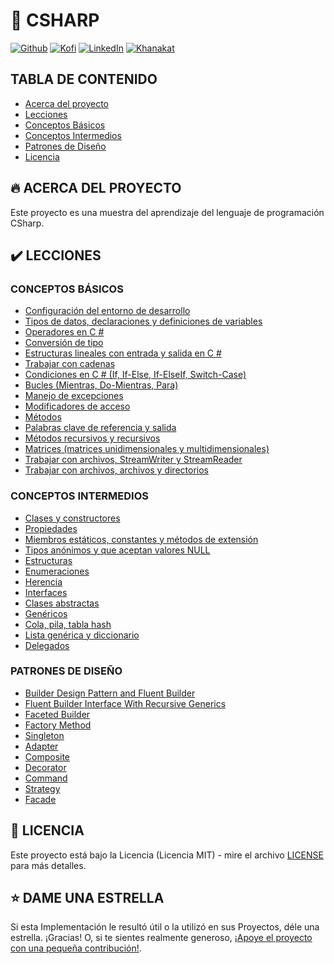 # 🦄 CSHARP

[![Github][github-shield]][github-url]
[![Kofi][kofi-shield]][kofi-url]
[![LinkedIn][linkedin-shield]][linkedin-url]
[![Khanakat][khanakat-shield]][khanakat-url]

## TABLA DE CONTENIDO

* [Acerca del proyecto](#acerca-del-proyecto)
* [Lecciones](#lecciones)
* [Conceptos Básicos](#conceptos-básicos)
* [Conceptos Intermedios](#conceptos-intermedios)
* [Patrones de Diseño](#patrones-de-diseño)
* [Licencia](#licencia)

## 🔥 ACERCA DEL PROYECTO

Este proyecto es una muestra del aprendizaje del lenguaje de programación CSharp.

## ✔️ LECCIONES

### CONCEPTOS BÁSICOS

- [Configuración del entorno de desarrollo](https://github.com/FernandoCalmet/CSharp/tree/main/1.Basics/Lesson01)
- [Tipos de datos, declaraciones y definiciones de variables](https://github.com/FernandoCalmet/CSharp/tree/main/1.Basics/Lesson02)
- [Operadores en C #](https://github.com/FernandoCalmet/CSharp/tree/main/1.Basics/Lesson03)
- [Conversión de tipo](https://github.com/FernandoCalmet/CSharp/tree/main/1.Basics/Lesson04)
- [Estructuras lineales con entrada y salida en C #](https://github.com/FernandoCalmet/CSharp/tree/main/1.Basics/Lesson05)
- [Trabajar con cadenas](https://github.com/FernandoCalmet/CSharp/tree/main/1.Basics/Lesson06)
- [Condiciones en C # (If, If-Else, If-ElseIf, Switch-Case)](https://github.com/FernandoCalmet/CSharp/tree/main/1.Basics/Lesson07)
- [Bucles (Mientras, Do-Mientras, Para)](https://github.com/FernandoCalmet/CSharp/tree/main/1.Basics/Lesson08)
- [Manejo de excepciones](https://github.com/FernandoCalmet/CSharp/tree/main/1.Basics/Lesson09)
- [Modificadores de acceso](https://github.com/FernandoCalmet/CSharp/tree/main/1.Basics/Lesson10)
- [Métodos](https://github.com/FernandoCalmet/CSharp/tree/main/1.Basics/Lesson11)
- [Palabras clave de referencia y salida](https://github.com/FernandoCalmet/CSharp/tree/main/1.Basics/Lesson12)
- [Métodos recursivos y recursivos](https://github.com/FernandoCalmet/CSharp/tree/main/1.Basics/Lesson13)
- [Matrices (matrices unidimensionales y multidimensionales)](https://github.com/FernandoCalmet/CSharp/tree/main/1.Basics/Lesson14)
- [Trabajar con archivos, StreamWriter y StreamReader](https://github.com/FernandoCalmet/CSharp/tree/main/1.Basics/Lesson15)
- [Trabajar con archivos, archivos y directorios](https://github.com/FernandoCalmet/CSharp/tree/main/1.Basics/Lesson16)

### CONCEPTOS INTERMEDIOS

- [Clases y constructores](https://github.com/FernandoCalmet/CSharp/tree/main/2.Intermediate/Lesson01)
- [Propiedades](https://github.com/FernandoCalmet/CSharp/tree/main/2.Intermediate/Lesson02)
- [Miembros estáticos, constantes y métodos de extensión](https://github.com/FernandoCalmet/CSharp/tree/main/2.Intermediate/Lesson03)
- [Tipos anónimos y que aceptan valores NULL](https://github.com/FernandoCalmet/CSharp/tree/main/2.Intermediate/Lesson04)
- [Estructuras](https://github.com/FernandoCalmet/CSharp/tree/main/2.Intermediate/Lesson05)
- [Enumeraciones](https://github.com/FernandoCalmet/CSharp/tree/main/2.Intermediate/Lesson06)
- [Herencia](https://github.com/FernandoCalmet/CSharp/tree/main/2.Intermediate/Lesson07)
- [Interfaces](https://github.com/FernandoCalmet/CSharp/tree/main/2.Intermediate/Lesson08)
- [Clases abstractas](https://github.com/FernandoCalmet/CSharp/tree/main/2.Intermediate/Lesson09)
- [Genéricos](https://github.com/FernandoCalmet/CSharp/tree/main/2.Intermediate/Lesson10)
- [Cola, pila, tabla hash](https://github.com/FernandoCalmet/CSharp/tree/main/2.Intermediate/Lesson11)
- [Lista genérica y diccionario](https://github.com/FernandoCalmet/CSharp/tree/main/2.Intermediate/Lesson12)
- [Delegados](https://github.com/FernandoCalmet/CSharp/tree/main/2.Intermediate/Lesson013)

### PATRONES DE DISEÑO

- [Builder Design Pattern and Fluent Builder](https://github.com/FernandoCalmet/CSharp/tree/main/3.DesignPatterns/Lesson01)
- [Fluent Builder Interface With Recursive Generics](https://github.com/FernandoCalmet/CSharp/tree/main/3.DesignPatterns/Lesson02)
- [Faceted Builder](https://github.com/FernandoCalmet/CSharp/tree/main/3.DesignPatterns/Lesson03)
- [Factory Method](https://github.com/FernandoCalmet/CSharp/tree/main/3.DesignPatterns/Lesson04)
- [Singleton](https://github.com/FernandoCalmet/CSharp/tree/main/3.DesignPatterns/Lesson05)
- [Adapter](https://github.com/FernandoCalmet/CSharp/tree/main/3.DesignPatterns/Lesson06)
- [Composite](https://github.com/FernandoCalmet/CSharp/tree/main/3.DesignPatterns/Lesson07)
- [Decorator](https://github.com/FernandoCalmet/CSharp/tree/main/3.DesignPatterns/Lesson08)
- [Command](https://github.com/FernandoCalmet/CSharp/tree/main/3.DesignPatterns/Lesson09)
- [Strategy](https://github.com/FernandoCalmet/CSharp/tree/main/3.DesignPatterns/Lesson10)
- [Facade](https://github.com/FernandoCalmet/CSharp/tree/main/3.DesignPatterns/Lesson11)

## 📄 LICENCIA

Este proyecto está bajo la Licencia (Licencia MIT) - mire el archivo [LICENSE](LICENSE) para más detalles.

## ⭐️ DAME UNA ESTRELLA

Si esta Implementación le resultó útil o la utilizó en sus Proyectos, déle una estrella. ¡Gracias! O, si te sientes realmente generoso, [¡Apoye el proyecto con una pequeña contribución!](https://ko-fi.com/fernandocalmet).

<!--- reference style links --->
[github-shield]: https://img.shields.io/badge/-@fernandocalmet-%23181717?style=flat-square&logo=github
[github-url]: https://github.com/fernandocalmet
[kofi-shield]: https://img.shields.io/badge/-@fernandocalmet-%231DA1F2?style=flat-square&logo=kofi&logoColor=ff5f5f
[kofi-url]: https://ko-fi.com/fernandocalmet
[linkedin-shield]: https://img.shields.io/badge/-fernandocalmet-blue?style=flat-square&logo=Linkedin&logoColor=white&link=https://www.linkedin.com/in/fernandocalmet
[linkedin-url]: https://www.linkedin.com/in/fernandocalmet
[khanakat-shield]: https://img.shields.io/badge/khanakat.com-brightgreen?style=flat-square
[khanakat-url]: https://khanakat.com